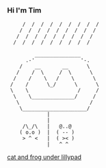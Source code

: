 ### Hi I'm Tim

```
     /  /  /  /  /  /  /  /  /
    /  /  /  /  /  /  /  /  /
   /  /  /  /  /  /  /  /  /
  /  /  /  /  /  /  /  /  /

         _______________
      .-'               '-.
    /    __       __      \
   /    /  \     /  \      \
  /    /    \   /    \      \
 /    /      \_/      \      \
 \    \                /     /
  \    \______________/     /
   \                       /
    \_____________________/
             |
             |
     /\_/\   |   @..@
    ( o.o )  |  ( -- )
     > ^ <   |  ( >< )
             |   ^ ^
```
[cat and frog under lillypad](https://chat.openai.com/share/4fc6020f-02f6-4e9b-b83b-7efaae12b063)

<!--
**tim0120/tim0120** is a ✨ _special_ ✨ repository because its `README.md` (this file) appears on your GitHub profile.

Here are some ideas to get you started:

- 🔭 I’m currently working on ...
- 🌱 I’m currently learning ...
- 👯 I’m looking to collaborate on ...
- 🤔 I’m looking for help with ...
- 💬 Ask me about ...
- 📫 How to reach me: ...
- 😄 Pronouns: ...
- ⚡ Fun fact: ...
-->
